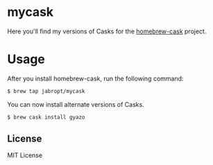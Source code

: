 # mycask

Here you'll find my versions of Casks for the [homebrew-cask](https://github.com/phinze/homebrew-cask)
project.

# Usage

After you install homebrew-cask, run the following command:

```sh
$ brew tap jabropt/mycask
```

You can now install alternate versions of Casks.

```sh
$ brew cask install gyazo
```

## License

MIT License
